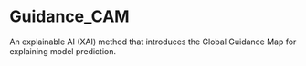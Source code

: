 # Guidance_CAM
An explainable AI (XAI) method that introduces the Global Guidance Map for explaining model prediction.
